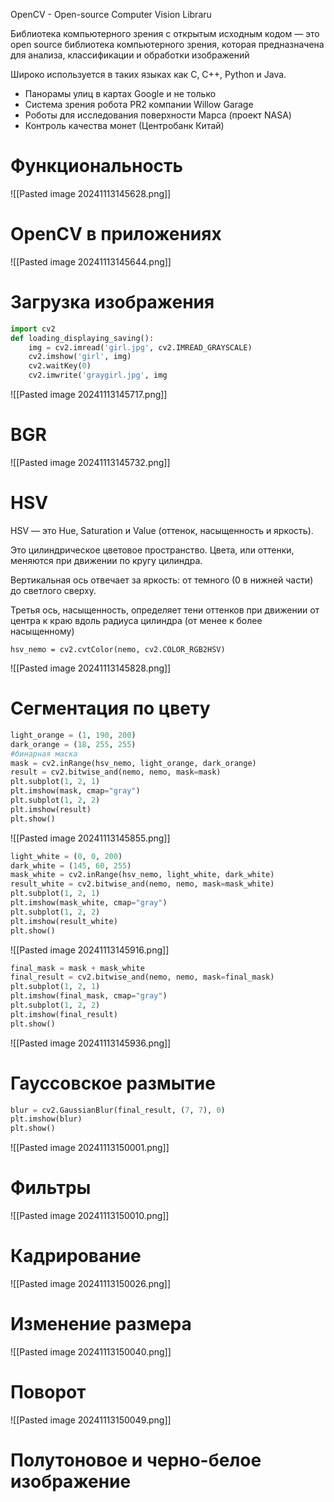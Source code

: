 OpenCV - Open-source Computer Vision Libraru

Библиотека компьютерного зрения с открытым исходным кодом — это open source библиотека компьютерного зрения, которая предназначена для анализа, классификации и обработки изображений

Широко используется в таких языках как C, C++, Python и Java.

- Панорамы улиц в картах Google и не только
- Система зрения робота PR2 компании Willow Garage
- Роботы для исследования поверхности Марса (проект NASA)
- Контроль качества монет (Центробанк Китай)
# Функциональность

![[Pasted image 20241113145628.png]]

# OpenCV в приложениях

![[Pasted image 20241113145644.png]]

# Загрузка изображения

```Python
import cv2
def loading_displaying_saving():
	img = cv2.imread('girl.jpg', cv2.IMREAD_GRAYSCALE)
	cv2.imshow('girl', img)
	cv2.waitKey(0)
	cv2.imwrite('graygirl.jpg', img
```

![[Pasted image 20241113145717.png]]

# BGR

![[Pasted image 20241113145732.png]]

# HSV

HSV — это Hue, Saturation и Value (оттенок, насыщенность и яркость).

Это цилиндрическое цветовое пространство. Цвета, или оттенки, меняются при движении по кругу цилиндра.

Вертикальная ось отвечает за яркость: от темного (0 в нижней части) до светлого сверху.

Третья ось, насыщенность, определяет тени оттенков при движении от центра к краю вдоль радиуса цилиндра (от менее к более насыщенному)

`hsv_nemo = cv2.cvtColor(nemo, cv2.COLOR_RGB2HSV)`

![[Pasted image 20241113145828.png]]

# Сегментация по цвету

```Python
light_orange = (1, 190, 200)
dark_orange = (18, 255, 255)
#бинарная маска
mask = cv2.inRange(hsv_nemo, light_orange, dark_orange)
result = cv2.bitwise_and(nemo, nemo, mask=mask)
plt.subplot(1, 2, 1)
plt.imshow(mask, cmap="gray")
plt.subplot(1, 2, 2)
plt.imshow(result)
plt.show()
```

![[Pasted image 20241113145855.png]]

```Python
light_white = (0, 0, 200)
dark_white = (145, 60, 255)
mask_white = cv2.inRange(hsv_nemo, light_white, dark_white)
result_white = cv2.bitwise_and(nemo, nemo, mask=mask_white)
plt.subplot(1, 2, 1)
plt.imshow(mask_white, cmap="gray")
plt.subplot(1, 2, 2)
plt.imshow(result_white)
plt.show()
```

![[Pasted image 20241113145916.png]]

```Python
final_mask = mask + mask_white
final_result = cv2.bitwise_and(nemo, nemo, mask=final_mask)
plt.subplot(1, 2, 1)
plt.imshow(final_mask, cmap="gray")
plt.subplot(1, 2, 2)
plt.imshow(final_result)
plt.show()
```

![[Pasted image 20241113145936.png]]

# Гауссовское размытие

```Python
blur = cv2.GaussianBlur(final_result, (7, 7), 0)
plt.imshow(blur)
plt.show()
```

![[Pasted image 20241113150001.png]]

# Фильтры
![[Pasted image 20241113150010.png]]

# Кадрирование

![[Pasted image 20241113150026.png]]

# Изменение размера

![[Pasted image 20241113150040.png]]

# Поворот

![[Pasted image 20241113150049.png]]

# Полутоновое и черно-белое изображение

